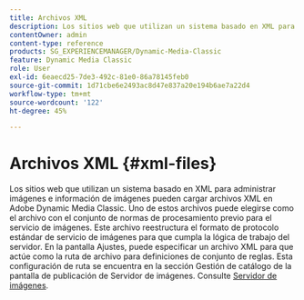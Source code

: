 ```yaml
---
title: Archivos XML
description: Los sitios web que utilizan un sistema basado en XML para administrar imágenes e información de imágenes pueden cargar archivos XML en Adobe Dynamic Media Classic. Obtenga más información sobre los archivos XML.
contentOwner: admin
content-type: reference
products: SG_EXPERIENCEMANAGER/Dynamic-Media-Classic
feature: Dynamic Media Classic
role: User
exl-id: 6eaecd25-7de3-492c-81e0-86a78145feb0
source-git-commit: 1d71cbe6e2493ac8d47e837a20e194b6ae7a22d4
workflow-type: tm+mt
source-wordcount: '122'
ht-degree: 45%

---
```


# Archivos XML {#xml-files}

Los sitios web que utilizan un sistema basado en XML para administrar imágenes e información de imágenes pueden cargar archivos XML en Adobe Dynamic Media Classic. Uno de estos archivos puede elegirse como el archivo con el conjunto de normas de procesamiento previo para el servicio de imágenes. Este archivo reestructura el formato de protocolo estándar de servicio de imágenes para que cumpla la lógica de trabajo del servidor. En la pantalla Ajustes, puede especificar un archivo XML para que actúe como la ruta de archivo para definiciones de conjunto de reglas. Esta configuración de ruta se encuentra en la sección Gestión de catálogo de la pantalla de publicación de Servidor de imágenes. Consulte [Servidor de imágenes](publish-setup.md#image_server).
